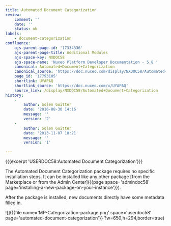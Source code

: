 ```yaml
---
title: Automated Document Categorization
review:
    comment: ''
    date: ''
    status: ok
labels:
    - document-categorization
confluence:
    ajs-parent-page-id: '17334336'
    ajs-parent-page-title: Additional Modules
    ajs-space-key: NXDOC58
    ajs-space-name: 'Nuxeo Platform Developer Documentation - 5.8 '
    canonical: Automated+Document+Categorization
    canonical_source: 'https://doc.nuxeo.com/display/NXDOC58/Automated+Document+Categorization'
    page_id: '17793105'
    shortlink: UYAPAQ
    shortlink_source: 'https://doc.nuxeo.com/x/UYAPAQ'
    source_link: /display/NXDOC58/Automated+Document+Categorization
history:
    - 
        author: Solen Guitter
        date: '2016-08-30 14:16'
        message: ''
        version: '2'
    - 
        author: Solen Guitter
        date: '2013-11-07 18:21'
        message: ''
        version: '1'

---
```

{{{excerpt 'USERDOC58:Automated Document Categorization'}}}

The Automated Document Categorization package requires no specific installation steps. It can be installed like any other package [from the Marketplace or from the Admin Center]({{page space='admindoc58' page='installing-a-new-package-on-your-instance'}}).

After the package is installed, new documents directly have some metadata filled in.

![]({{file name='MP-Categorization-package.png' space='userdoc58' page='automated-document-categorization'}} ?w=650,h=294,border=true)

&nbsp;